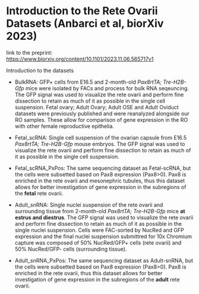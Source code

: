 # Introduction to the Rete Ovarii Datasets (Anbarci et al, biorXiv 2023)
link to the preprint: https://www.biorxiv.org/content/10.1101/2023.11.06.565717v1

Introduction to the datasets

-   BulkRNA: GFP+ cells from E16.5 and 2-month-old *Pax8rtTA; Tre-H2B-Gfp* mice were isolated by FACs and process for bulk RNA seqeuncing. The GFP signal was used to visualize the rete ovarii and perform fine dissection to retain as much of it as possible in the single cell suspension. Fetal ovary; Adult Ovary; Adult OSE and Adult Oviduct datasets were previously published and were reanalyzed alongside our RO samples. These allow for comparison of gene expression in the RO with other female reproductive epithelia.

-   Fetal_scRNA: Single cell suspension of the ovarian capsule from E16.5 *Pax8rtTA; Tre-H2B-Gfp* mouse embryos. The GFP signal was used to visualize the rete ovarii and perform fine dissection to retain as much of it as possible in the single cell suspension.

-   Fetal_scRNA_PxPos: The same sequencing dataset as Fetal-scRNA, but the cells were subsetted based on Pax8 expression (Pax8\>0). Pax8 is enriched in the rete ovarii and mesonephric tubules, thus this dataset allows for better investigation of gene expression in the subregions of the **fetal** rete ovarii.

-   Adult_snRNA: Single nuclei suspension of the rete ovarii and surrounding tissue from 2-month-old *Pax8rtTA; Tre-H2B-Gfp* mice **at estrus and diestrus**. The GFP signal was used to visualize the rete ovarii and perform fine dissection to retain as much of it as possible in the single nuclei suspension. Cells were FAC-sorted by NucRed and GFP expression and the final nuclei suspension submittred for 10x Chromium capture was composed of 50% NucRed/GFP+ cells (rete ovarii) and 50% NucRed/GFP- cells (surrounding tissue).

-   Adult_snRNA_PxPos: The same sequencing dataset as Adult-snRNA, but the cells were subsetted based on Pax8 expression (Pax8\>0). Pax8 is enriched in the rete ovarii, thus this dataset allows for better investigation of gene expression in the subregions of the **adult** rete ovarii.




